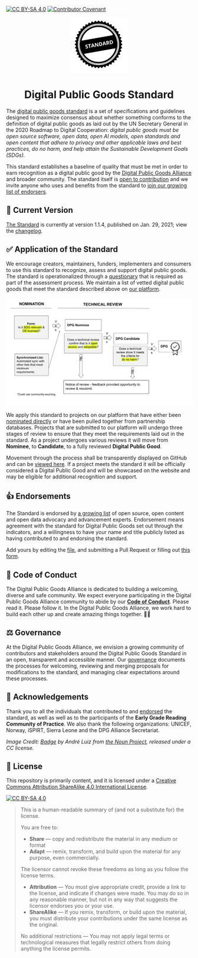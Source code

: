 [![CC BY-SA 4.0][cc-by-sa-shield]](LICENSE)
[![Contributor Covenant][code-of-conduct-shield]](CODE_OF_CONDUCT.md)

<p align="center">
    <img alt="oss image" src="docs/standard-badge.svg" height="150px" width="150px">
</p>
<h1 align="center">Digital Public Goods Standard</h1>

The [digital public goods standard](standard.md) is a set of specifications and guidelines designed to maximize consensus about whether something conforms to the definition of digital public goods as laid out by the UN Secretary General in the 2020 Roadmap to Digital Cooperation: *digital public goods must be open source software, open data, open AI models, open standards and open content that adhere to privacy and other applicable laws and best practices, do no harm, and help attain the Sustainable Development Goals (SDGs).*

This standard establishes a baseline of quality that must be met in order to earn recognition as a digital public good by the [Digital Public Goods Alliance](https://digitalpublicgoods.net) and broader community. The standard itself is [open to contribution](standard.md) and we invite anyone who uses and benefits from the standard to [join our growing list of endorsers](endorsement.md). 

## 🔎 Current Version

[The Standard](standard.md) is currently at version 1.1.4, published on Jan. 29, 2021; view the [changelog](https://github.com/DPGAlliance/DPG-Standard/blob/master/CHANGELOG.md).

## ✅ Application of the Standard

We encourage creators, maintainers, funders, implementers and consumers to use this standard to recognize, assess and support digital public goods. The standard is operationalized through a [questionary](standard-questions.md) that is required as part of the assessment process. We maintain a list of vetted digital public goods that meet the standard described above on [our platform](https://digitalpublicgoods.net/platform). 

![Vetting Process](docs/process.svg)

We apply this standard to projects on our platform that have either been [nominated directly](https://docs.google.com/forms/d/e/1FAIpQLSdGzlBiecPBlVvJXmcMKXF3zdxASY8vGnrdnNNwp7fVKb169A/viewform) or have been pulled together from partnership databases. Projects that are submitted to our platform will undergo three stages of review to ensure that they meet the requirements laid out in the standard. As a project undergoes various reviews it will move from **Nominee**, to **Candidate**, to a fully reviewed **Digital Public Good**. 

Movement through the process shall be transparently displayed on GitHub and can be [viewed here](https://github.com/unicef/publicgoods-candidates/pulls). If a project meets the standard it will be officially considered a Digital Public Good and will be showcased on the website and may be eligible for additional recognition and support.

## 👍 Endorsements

The Standard is endorsed by [a growing list](endorsement.md) of open source, open content and open data advocacy and advancement experts. Endorsement means agreement with the standard for Digital Public Goods set out through the indicators, and a willingness to have your name and title publicly listed as having contributed to and endorsing the standard.

Add yours by editing the [file](endorsement.md), and submitting a Pull Request or filling out [this form](https://forms.gle/knVvbv4mLfxkHtFS8).

## 🤗 Code of Conduct

The Digital Public Goods Alliance is dedicated to building a welcoming, diverse and safe community. We expect everyone participating in the Digital Public Goods Alliance community to abide by our [**Code of Conduct**](CODE_OF_CONDUCT.md). Please read it. Please follow it. In the Digital Public Goods Alliance, we work hard to build each other up and create amazing things together. 💪💜

## ⚖️ Governance

At the Digital Public Goods Alliance, we envision a growing community of contributors and stakeholders around the Digital Public Goods Standard in an open, transparent and accessible manner. Our [governance](governance.md) documents the processes for welcoming, reviewing and merging proposals for modifications to the standard, and managing clear expectations around these processes.

## 🙏 Acknowledgements

Thank you to all the individuals that contributed to and [endorsed](endorsement.md) the standard, as well as well as to the participants of the **Early Grade Reading Community of Practice**. We also thank the following organizations: UNICEF, Norway, iSPIRT, Sierra Leone and the DPG Alliance Secretariat.

*Image Credit: [Badge](https://thenounproject.com/search/?q=seal+of+approval&i=32270) by André Luiz from [the Noun Project](http://thenounproject.com/), released under a CC license.*

## :memo: License

This repository is primarily content, and it is licensed under a [Creative Commons Attribution ShareAlike 4.0 International License](LICENSE).

[![CC BY-SA 4.0][cc-by-sa-image]](LICENSE)

> This is a human-readable summary of (and not a substitute for) the license.
> 
> You are free to:
> * **Share** — copy and redistribute the material in any medium or format
> * **Adapt** — remix, transform, and build upon the material for any purpose, even commercially.
> 
> The licensor cannot revoke these freedoms as long as you follow the license terms.
> 
> * **Attribution** — You must give appropriate credit, provide a link to the license, and indicate if changes were made. You may do so in any reasonable manner, but not in any way that suggests the licensor endorses you or your use.
> * **ShareAlike** — If you remix, transform, or build upon the material, you must distribute your contributions under the same license as the original.
>
> No additional restrictions — You may not apply legal terms or technological measures that legally restrict others from doing anything the license permits.

[cc-by-sa-image]: https://licensebuttons.net/l/by-sa/4.0/88x31.png
[cc-by-sa-shield]: https://img.shields.io/badge/License-CC%20BY--SA%204.0-lightgrey.svg
[code-of-conduct-shield]: https://img.shields.io/badge/Contributor%20Covenant-v2.0%20adopted-ff69b4.svg
